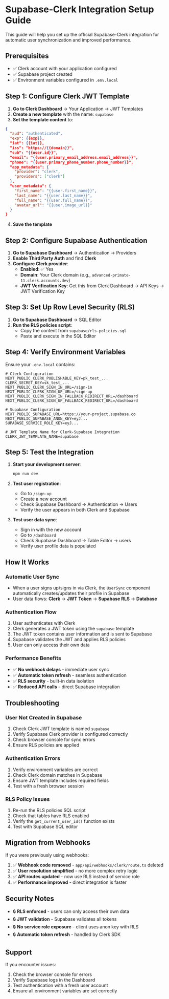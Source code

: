 # Supabase-Clerk Integration Setup Guide

This guide will help you set up the official Supabase-Clerk integration for automatic user synchronization and improved performance.

## Prerequisites

- ✅ Clerk account with your application configured
- ✅ Supabase project created
- ✅ Environment variables configured in `.env.local`

## Step 1: Configure Clerk JWT Template

1. **Go to Clerk Dashboard** → Your Application → JWT Templates
2. **Create a new template** with the name: `supabase`
3. **Set the template content** to:

```json
{
  "aud": "authenticated",
  "exp": {{exp}},
  "iat": {{iat}},
  "iss": "https://{{domain}}",
  "sub": "{{user.id}}",
  "email": "{{user.primary_email_address.email_address}}",
  "phone": "{{user.primary_phone_number.phone_number}}",
  "app_metadata": {
    "provider": "clerk",
    "providers": ["clerk"]
  },
  "user_metadata": {
    "first_name": "{{user.first_name}}",
    "last_name": "{{user.last_name}}",
    "full_name": "{{user.full_name}}",
    "avatar_url": "{{user.image_url}}"
  }
}
```

4. **Save the template**

## Step 2: Configure Supabase Authentication

1. **Go to Supabase Dashboard** → Authentication → Providers
2. **Enable Third Party Auth** and find **Clerk**
3. **Configure Clerk provider**:
   - **Enabled**: ✅ Yes
   - **Domain**: Your Clerk domain (e.g., `advanced-primate-11.clerk.accounts.dev`)
   - **JWT Verification Key**: Get this from Clerk Dashboard → API Keys → JWT Verification Key

## Step 3: Set Up Row Level Security (RLS)

1. **Go to Supabase Dashboard** → SQL Editor
2. **Run the RLS policies script**:
   - Copy the content from `supabase/rls-policies.sql`
   - Paste and execute in the SQL Editor

## Step 4: Verify Environment Variables

Ensure your `.env.local` contains:

```env
# Clerk Configuration
NEXT_PUBLIC_CLERK_PUBLISHABLE_KEY=pk_test_...
CLERK_SECRET_KEY=sk_test_...
NEXT_PUBLIC_CLERK_SIGN_IN_URL=/sign-in
NEXT_PUBLIC_CLERK_SIGN_UP_URL=/sign-up
NEXT_PUBLIC_CLERK_SIGN_IN_FALLBACK_REDIRECT_URL=/dashboard
NEXT_PUBLIC_CLERK_SIGN_UP_FALLBACK_REDIRECT_URL=/dashboard

# Supabase Configuration
NEXT_PUBLIC_SUPABASE_URL=https://your-project.supabase.co
NEXT_PUBLIC_SUPABASE_ANON_KEY=eyJ...
SUPABASE_SERVICE_ROLE_KEY=eyJ...

# JWT Template Name for Clerk-Supabase Integration
CLERK_JWT_TEMPLATE_NAME=supabase
```

## Step 5: Test the Integration

1. **Start your development server**:
   ```bash
   npm run dev
   ```

2. **Test user registration**:
   - Go to `/sign-up`
   - Create a new account
   - Check Supabase Dashboard → Authentication → Users
   - Verify the user appears in both Clerk and Supabase

3. **Test user data sync**:
   - Sign in with the new account
   - Go to `/dashboard`
   - Check Supabase Dashboard → Table Editor → users
   - Verify user profile data is populated

## How It Works

### Automatic User Sync
- When a user signs up/signs in via Clerk, the `UserSync` component automatically creates/updates their profile in Supabase
- User data flows: **Clerk** → **JWT Token** → **Supabase RLS** → **Database**

### Authentication Flow
1. User authenticates with Clerk
2. Clerk generates a JWT token using the `supabase` template
3. The JWT token contains user information and is sent to Supabase
4. Supabase validates the JWT and applies RLS policies
5. User can only access their own data

### Performance Benefits
- ✅ **No webhook delays** - immediate user sync
- ✅ **Automatic token refresh** - seamless authentication
- ✅ **RLS security** - built-in data isolation
- ✅ **Reduced API calls** - direct Supabase integration

## Troubleshooting

### User Not Created in Supabase
1. Check Clerk JWT template is named `supabase`
2. Verify Supabase Clerk provider is configured correctly
3. Check browser console for sync errors
4. Ensure RLS policies are applied

### Authentication Errors
1. Verify environment variables are correct
2. Check Clerk domain matches in Supabase
3. Ensure JWT template includes required fields
4. Test with a fresh browser session

### RLS Policy Issues
1. Re-run the RLS policies SQL script
2. Check that tables have RLS enabled
3. Verify the `get_current_user_id()` function exists
4. Test with Supabase SQL editor

## Migration from Webhooks

If you were previously using webhooks:

1. ✅ **Webhook code removed** - `app/api/webhooks/clerk/route.ts` deleted
2. ✅ **User resolution simplified** - no more complex retry logic
3. ✅ **API routes updated** - now use RLS instead of service role
4. ✅ **Performance improved** - direct integration is faster

## Security Notes

- 🔒 **RLS enforced** - users can only access their own data
- 🔒 **JWT validation** - Supabase validates all tokens
- 🔒 **No service role exposure** - client uses anon key with RLS
- 🔒 **Automatic token refresh** - handled by Clerk SDK

## Support

If you encounter issues:
1. Check the browser console for errors
2. Verify Supabase logs in the Dashboard
3. Test authentication with a fresh user account
4. Ensure all environment variables are set correctly
